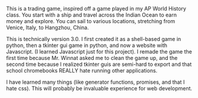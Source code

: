 This is a trading game, inspired off a game played in my AP World History class. You start with a ship and travel across the Indian Ocean to earn money and explore. You can sail to various locations, stretching from Venice, Italy, to Hangzhou, China.


This is technically version 3.0. I first created it as a shell-based game in python, then a tkinter gui game in python, and now a website with Javascript. (I learned Javascript just for this project).
I remade the game the first time because Mr. Winnat asked me to clean the game up, and the second time because I realized tkinter guis are semi-hard to export and that school chromebooks REALLY hate running other applications.


I have learned many things (like generator functions, promises, and that I hate css). This will probably be invaluable experience for web development.
